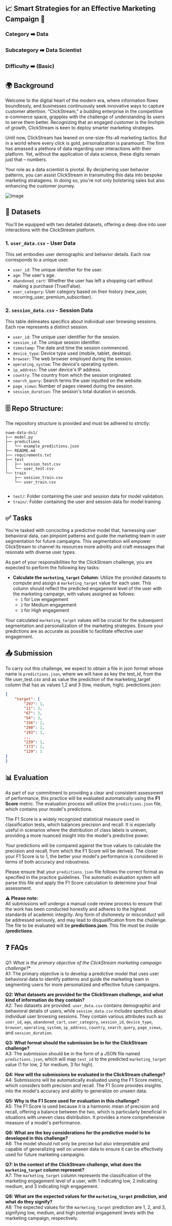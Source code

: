 ## 📈 Smart Strategies for an Effective Marketing Campaign 🚀

### Category   ➡️   Data

### Subcategory   ➡️   Data Scientist

### Difficulty   ➡️   (Basic)


## 🌍 Background

Welcome to the digital heart of the modern era, where information flows boundlessly, and businesses continuously seek innovative ways to capture customer attention. "ClickStream," a budding enterprise in the competitive e-commerce space, grapples with the challenge of understanding its users to serve them better. Recognizing that an engaged customer is the linchpin of growth, ClickStream is keen to deploy smarter marketing strategies.

Until now, ClickStream has leaned on one-size-fits-all marketing tactics. But in a world where every click is gold, personalization is paramount. The firm has amassed a plethora of data regarding user interactions with their platform. Yet, without the application of data science, these digits remain just that – numbers.

Your role as a data scientist is pivotal. By deciphering user behavior patterns, you can assist ClickStream in transmuting this data into bespoke marketing stratagems. In doing so, you're not only bolstering sales but also enhancing the customer journey.

![Image](https://cdn.nuwe.io/infojobs-data/__images/DS1_ClientSegmentation.jpeg)


## 📁 Datasets

You'll be equipped with two detailed datasets, offering a deep dive into user interactions with the ClickStream platform.

### 1. `user_data.csv` - User Data

This set embodies user demographic and behavior details. Each row corresponds to a unique user.

- `user_id`: The unique identifier for the user.
- `age`: The user's age.
- `abandoned_cart`: Whether the user has left a shopping cart without making a purchase (True/False).
- `user_category`: User category based on their history (new_user, recurring_user, premium_subscriber).

### 2. `session_data.csv` - Session Data

This table delineates specifics about individual user browsing sessions. Each row represents a distinct session.

- `user_id`: The unique user identifier for the session.
- `session_id`: The unique session identifier.
- `timestamp`: The date and time the session commenced.
- `device_type`: Device type used (mobile, tablet, desktop).
- `browser`: The web browser employed during the session.
- `operating_system`: The device's operating system.
- `ip_address`: The user device's IP address.
- `country`: The country from which the session originated.
- `search_query`: Search terms the user inputted on the website.
- `page_views`: Number of pages viewed during the session.
- `session_duration`: The session's total duration in seconds.


## 🗄️ Repo Structure:

The repository structure is provided and must be adhered to strictly:

```
nuwe-data-ds1/
├── model.py
├── predictions
│   └── example_predictions.json
├── README.md
├── requirements.txt
├── test
│   ├── session_test.csv
│   └── user_test.csv
└── train
    ├── session_train.csv
    └── user_train.csv


```
- `test/`: Folder containing the user and session data for model validation.
- `train/`: Folder containing the user and session data for model training

## ✅ Tasks

You're tasked with concocting a predictive model that, harnessing user behavioral data, can pinpoint patterns and guide the marketing team in user segmentation for future campaigns. This segmentation will empower ClickStream to channel its resources more adroitly and craft messages that resonate with diverse user types.

As part of your responsibilities for the ClickStream challenge, you are expected to perform the following key tasks:

- **Calculate the `marketing_target` Column**: Utilize the provided datasets to compute and assign a `marketing_target` value for each user. This column should reflect the predicted engagement level of the user with the marketing campaign, with values assigned as follows:
  - `1` for Low engagement
  - `2` for Medium engagement
  - `3` for High engagement

Your calculated `marketing_target` values will be crucial for the subsequent segmentation and personalization of the marketing strategies. Ensure your predictions are as accurate as possible to facilitate effective user engagement.


## 📤 Submission

To carry out this challenge, we expect to obtain a file in json format whose name is `predictions.json`, where we will have as key the test_id, from the file user_test.csv and as value the prediction of the marketing_target column that has as values 1,2 and 3 (low, medium, high).
predictions.json:
```json
{
    "target": {
        "297": 1,
        "11": 3,
        "67": 3,
        "54": 3,
        "156": 2,
        "290": 2,
        "193": 3,
        ...
        "239": 1,
        "173": 2,
        "129": 1
}
}
```

## 📊 Evaluation

As part of our commitment to providing a clear and consistent assessment of performance, this practice will be evaluated automatically using the **F1 Score** metric. The evaluation process will utilize the `predictions.json` file, which contains your model's predictions.

The F1 Score is a widely recognized statistical measure used in classification tests, which balances precision and recall. It is especially useful in scenarios where the distribution of class labels is uneven, providing a more nuanced insight into the model's predictive power.

Your predictions will be compared against the true values to calculate the precision and recall, from which the F1 Score will be derived. The closer your F1 Score is to 1, the better your model's performance is considered in terms of both accuracy and robustness.

Please ensure that your `predictions.json` file follows the correct format as specified in the practice guidelines. The automatic evaluation system will parse this file and apply the F1 Score calculation to determine your final assessment.

**⚠️ Please note:**  
All submissions will undergo a manual code review process to ensure that the work has been conducted honestly and adheres to the highest standards of academic integrity. Any form of dishonesty or misconduct will be addressed seriously, and may lead to disqualification from the challenge.
The file to be evaluated will be **predictions.json**. This file must be inside **/predictions**.

## ❓ FAQs

*Q1: What is the primary objective of the ClickStream marketing campaign challenge?**  
A1: The primary objective is to develop a predictive model that uses user behavioral data to identify patterns and guide the marketing team in segmenting users for more personalized and effective future campaigns.

**Q2: What datasets are provided for the ClickStream challenge, and what kind of information do they contain?**  
A2: Two datasets are provided: `user_data.csv` contains demographic and behavioral details of users, while `session_data.csv` includes specifics about individual user browsing sessions. They contain various attributes such as `user_id`, `age`, `abandoned_cart`, `user_category`, `session_id`, `device_type`, `browser`, `operating_system`, `ip_address`, `country`, `search_query`, `page_views`, and `session_duration`.

**Q3: What format should the submission be in for the ClickStream challenge?**  
A3: The submission should be in the form of a JSON file named `predictions.json`, which will map `test_id` to the predicted `marketing_target` value (1 for low, 2 for medium, 3 for high).

**Q4: How will the submissions be evaluated in the ClickStream challenge?**  
A4: Submissions will be automatically evaluated using the F1 Score metric, which considers both precision and recall. The F1 Score provides insights into the model's accuracy and ability to generalize on unseen data.

**Q5: Why is the F1 Score used for evaluation in this challenge?**  
A5: The F1 Score is used because it is a harmonic mean of precision and recall, offering a balance between the two, which is particularly beneficial in situations with uneven class distribution. It provides a more comprehensive measure of a model's performance.

**Q6: What are the key considerations for the predictive model to be developed in this challenge?**  
A6: The model should not only be precise but also interpretable and capable of generalizing well on unseen data to ensure it can be effectively used for future marketing campaigns.

**Q7: In the context of the ClickStream challenge, what does the `marketing_target` column represent?**  
A7: The `marketing_target` column represents the classification of the marketing engagement level of a user, with 1 indicating low, 2 indicating medium, and 3 indicating high engagement.

**Q8: What are the expected values for the `marketing_target` prediction, and what do they signify?**  
A8: The expected values for the `marketing_target` prediction are 1, 2, and 3, signifying low, medium, and high potential engagement levels with the marketing campaign, respectively.